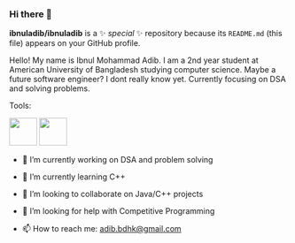### Hi there 👋


**ibnuladib/ibnuladib** is a ✨ _special_ ✨ repository because its `README.md` (this file) appears on your GitHub profile.

Hello! My name is Ibnul Mohammad Adib. I am a 2nd year student at American University of Bangladesh studying computer science.
Maybe a future software engineer? I dont really know yet.
Currently focusing on DSA and solving problems.

Tools:




<img src="https://github.com/ibnuladib/ibnuladib/assets/125182384/fba5b5ef-50c9-4515-9a80-88fcf876837b" width="50" height="50"> <img src="https://github.com/ibnuladib/ibnuladib/assets/125182384/16c75f81-190c-4b48-a710-d91c665b1e03" width="50" height="50">


- 🔭 I’m currently working on DSA and problem solving
- 🌱 I’m currently learning C++
- 👯 I’m looking to collaborate on Java/C++ projects
- 🤔 I’m looking for help with Competitive Programming

- 📫 How to reach me: adib.bdhk@gmail.com

